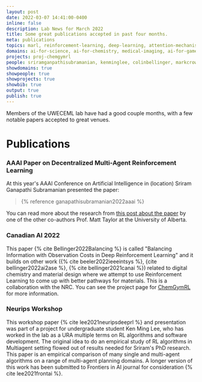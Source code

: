 ```yaml
---
layout: post
date: 2022-03-07 14:41:00-0400
inline: false
description: Lab News for March 2022
title: Some great publications accepted in past four months.
meta: publications
topics: marl, reinforcement-learning, deep-learning, attention-mechanism, mean-field-theory
domains: ai-for-science, ai-for-chemistry, medical-imaging, ai-for-games
projects: proj-chemgymrl
people: sriramganpathisubramanian, kenminglee, colinbellinger, markcrowley 
showdomains: true
showpeople: true
showprojects: true
showbib: true
output: true
publish: true
---
```


Members of the UWECEML lab have had a good couple months, with a few notable papers accepted to great venues. 

  

# Publications

### AAAI Paper on Decentralized Multi-Agent Reinforcement Learning
At this year's AAAI Conference on Artificial Intelligence in (location) Sriram Ganapathi Subramanian presented the paper:

<blockquote>
{% reference ganapathisubramanian2022aaai %}
</blockquote>

You can read more about the research from [this post about the paper](https://www.ualberta.ca/science/news/2022/february/scaling-ai.html) by one of the other co-authors Prof. Matt Taylor at the University of Alberta.

### Canadian AI 2022 

This paper {% cite Bellinger2022Balancing %} is called "Balancing Information with Observation Costs in Deep Reinforcement Learning" and it builds on other work ({% cite beeler2022ieeeintsys %}, {cite bellinger2022ai2ase %}, {% cite bellinger2021canai %}) related to digital chemistry and material design where we attempt to use Reinforcement Learning to come up with better pathways for materials. This is a collaboration with the NRC. You can see the project page for [ChemGymRL](/chemgymrl) for more information.

### Neurips Workshop
This workshop paper {% cite lee2021neuripsdeeprl %} and presentation was part of a project for undergraduate student Ken Ming Lee, who has worked in the lab as a URA multiple terms on RL algorithms and software development. The original idea to do an empirical study of RL algorithms in Multiagent setting flowed out of  results needed for Sriram's PhD research. This paper is an empirical comparison of many single and multi-agent algorithms on a range of multi-agent planning domains. A longer version of this work has been submitted to Frontiers in AI journal for consideration {% cite lee2021frontai %}.






